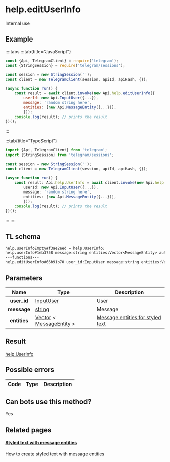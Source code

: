 # help.editUserInfo

Internal use

## Example

::::tabs
:::tab{title="JavaScript"}

```js
const {Api, TelegramClient} = require('telegram');
const {StringSession} = require('telegram/sessions');

const session = new StringSession('');
const client = new TelegramClient(session, apiId, apiHash, {});

(async function run() {
    const result = await client.invoke(new Api.help.editUserInfo({
		userId: new Api.InputUser({...}),
		message: 'random string here',
		entities: [new Api.MessageEntity({...})],
		}));
    console.log(result); // prints the result
})();

```

:::

:::tab{title="TypeScript"}

```ts
import {Api, TelegramClient} from 'telegram';
import {StringSession} from 'telegram/sessions';

const session = new StringSession('');
const client = new TelegramClient(session, apiId, apiHash, {});

(async function run() {
    const result: Api.help.UserInfo = await client.invoke(new Api.help.editUserInfo({
		userId: new Api.InputUser({...}),
		message: 'random string here',
		entities: [new Api.MessageEntity({...})],
		}));
    console.log(result); // prints the result
})();

```

:::
::::

## TL schema

```txt
help.userInfoEmpty#f3ae2eed = help.UserInfo;
help.userInfo#1eb3758 message:string entities:Vector<MessageEntity> author:string date:int = help.UserInfo;
---functions---
help.editUserInfo#66b91b70 user_id:InputUser message:string entities:Vector<MessageEntity> = help.UserInfo;
```

## Parameters

|     Name     | Type                                                                                                                  | Description                                                                |
| :----------: | --------------------------------------------------------------------------------------------------------------------- | -------------------------------------------------------------------------- |
| **user_id**  | [InputUser](https://core.telegram.org/type/InputUser)                                                                 | User                                                                       |
| **message**  | [string](https://core.telegram.org/type/string)                                                                       | Message                                                                    |
| **entities** | [Vector](https://core.telegram.org/type/Vector%20t) < [MessageEntity](https://core.telegram.org/type/MessageEntity) > | [Message entities for styled text](https://core.telegram.org/api/entities) |

## Result

[help.UserInfo](https://core.telegram.org/type/help.UserInfo)

## Possible errors

| Code | Type | Description |
| :--: | ---- | ----------- |

## Can bots use this method?

Yes

## Related pages

#### [Styled text with message entities](https://core.telegram.org/api/entities)

How to create styled text with message entities
